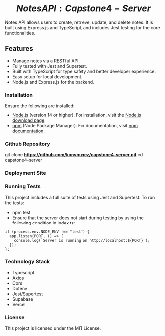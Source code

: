 # **$$Notes API: Capstone4-Server$$**

Notes API allows users to create, retrieve, update, and delete notes. It is built using Express.js and TypeScript, and includes Jest testing for the core functionalities.

## Features

- Manage notes via a RESTful API.
- Fully tested with Jest and Supertest.
- Built with TypeScript for type safety and better developer experience.
- Easy setup for local development.
- Node.js and Express.js for the backend.

### Installation

Ensure the following are installed:

- [Node.js](https://nodejs.org/) (version 14 or higher). For installation, visit the [Node.js download page](https://nodejs.org/en/download/).
- [npm](https://www.npmjs.com/) (Node Package Manager). For documentation, visit [npm documentation](https://docs.npmjs.com/).

### Github Repository

git clone
**https://github.com/konynunez/capstone4-server.git**
cd capstone4-server

### Deployment Site

### Running Tests

This project includes a full suite of tests using Jest and Supertest. To run the tests:

- npm test
- Ensure that the server does not start during testing by using the following condition in index.ts:

```
if (process.env.NODE_ENV !== "test") {
  app.listen(PORT, () => {
    console.log(`Server is running on http://localhost:${PORT}`);
  });
};
```

### Technology Stack

- Typescript
- Axios
- Cors
- Dotenv
- Jest/Supertest
- Supabase
- Vercel

### License

This project is licensed under the MIT License.
